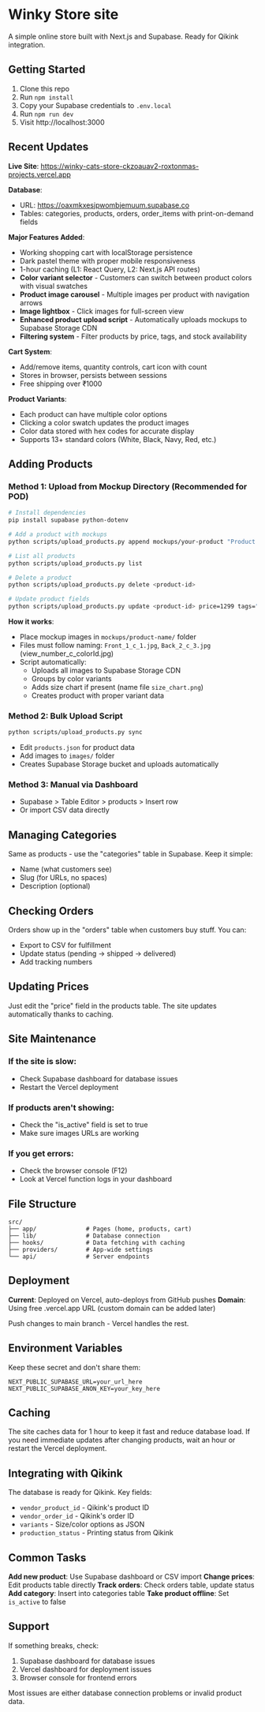 # Winky Store site

A simple online store built with Next.js and Supabase. Ready for Qikink integration.

## Getting Started

1. Clone this repo
2. Run `npm install`
3. Copy your Supabase credentials to `.env.local`
4. Run `npm run dev`
5. Visit http://localhost:3000

## Recent Updates

**Live Site**: https://winky-cats-store-ckzoauav2-roxtonmas-projects.vercel.app

**Database**:
- URL: https://oaxmkxesjpwombjemuum.supabase.co
- Tables: categories, products, orders, order_items with print-on-demand fields

**Major Features Added**:
- Working shopping cart with localStorage persistence
- Dark pastel theme with proper mobile responsiveness
- 1-hour caching (L1: React Query, L2: Next.js API routes)
- **Color variant selector** - Customers can switch between product colors with visual swatches
- **Product image carousel** - Multiple images per product with navigation arrows
- **Image lightbox** - Click images for full-screen view
- **Enhanced product upload script** - Automatically uploads mockups to Supabase Storage CDN
- **Filtering system** - Filter products by price, tags, and stock availability

**Cart System**:
- Add/remove items, quantity controls, cart icon with count
- Stores in browser, persists between sessions
- Free shipping over ₹1000

**Product Variants**:
- Each product can have multiple color options
- Clicking a color swatch updates the product images
- Color data stored with hex codes for accurate display
- Supports 13+ standard colors (White, Black, Navy, Red, etc.)

## Adding Products

### Method 1: Upload from Mockup Directory (Recommended for POD)
```bash
# Install dependencies
pip install supabase python-dotenv

# Add a product with mockups
python scripts/upload_products.py append mockups/your-product "Product Name" 999 "Description" hoodies "tag1,tag2"

# List all products
python scripts/upload_products.py list

# Delete a product
python scripts/upload_products.py delete <product-id>

# Update product fields
python scripts/upload_products.py update <product-id> price=1299 tags="new,tags"
```

**How it works**:
- Place mockup images in `mockups/product-name/` folder
- Files must follow naming: `Front_1_c_1.jpg`, `Back_2_c_3.jpg` (view_number_c_colorId.jpg)
- Script automatically:
  - Uploads all images to Supabase Storage CDN
  - Groups by color variants
  - Adds size chart if present (name file `size_chart.png`)
  - Creates product with proper variant data

### Method 2: Bulk Upload Script
```bash
python scripts/upload_products.py sync
```
- Edit `products.json` for product data
- Add images to `images/` folder
- Creates Supabase Storage bucket and uploads automatically

### Method 3: Manual via Dashboard
- Supabase > Table Editor > products > Insert row
- Or import CSV data directly

## Managing Categories

Same as products - use the "categories" table in Supabase. Keep it simple:
- Name (what customers see)
- Slug (for URLs, no spaces)
- Description (optional)

## Checking Orders

Orders show up in the "orders" table when customers buy stuff. You can:
- Export to CSV for fulfillment
- Update status (pending → shipped → delivered)
- Add tracking numbers

## Updating Prices

Just edit the "price" field in the products table. The site updates automatically thanks to caching.

## Site Maintenance

### If the site is slow:
- Check Supabase dashboard for database issues
- Restart the Vercel deployment

### If products aren't showing:
- Check the "is_active" field is set to true
- Make sure images URLs are working

### If you get errors:
- Check the browser console (F12)
- Look at Vercel function logs in your dashboard

## File Structure

```
src/
├── app/              # Pages (home, products, cart)
├── lib/              # Database connection
├── hooks/            # Data fetching with caching
├── providers/        # App-wide settings
└── api/              # Server endpoints
```

## Deployment

**Current**: Deployed on Vercel, auto-deploys from GitHub pushes
**Domain**: Using free .vercel.app URL (custom domain can be added later)

Push changes to main branch - Vercel handles the rest.

## Environment Variables

Keep these secret and don't share them:
```
NEXT_PUBLIC_SUPABASE_URL=your_url_here
NEXT_PUBLIC_SUPABASE_ANON_KEY=your_key_here
```

## Caching

The site caches data for 1 hour to keep it fast and reduce database load. If you need immediate updates after changing products, wait an hour or restart the Vercel deployment.

## Integrating with Qikink

The database is ready for Qikink. Key fields:
- `vendor_product_id` - Qikink's product ID
- `vendor_order_id` - Qikink's order ID
- `variants` - Size/color options as JSON
- `production_status` - Printing status from Qikink

## Common Tasks

**Add new product**: Use Supabase dashboard or CSV import
**Change prices**: Edit products table directly
**Track orders**: Check orders table, update status
**Add category**: Insert into categories table
**Take product offline**: Set `is_active` to false

## Support

If something breaks, check:
1. Supabase dashboard for database issues
2. Vercel dashboard for deployment issues
3. Browser console for frontend errors

Most issues are either database connection problems or invalid product data.
